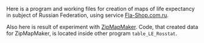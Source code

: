 Here is a program and working files for creation of maps of life expectancy in subject of Russian Federation, using service [Fla-Shop.com.ru](https://fla-shop.com.ru/editor/).

Also here is result of experiment with [ZipMapMaker](https://navizv.github.io/zimm/). Code, that created data for ZipMapMaker, is located inside other program `table_LE_Rosstat`.